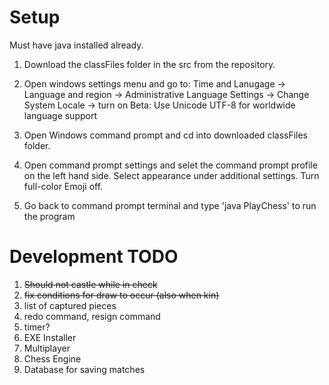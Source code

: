 # Setup

Must have java installed already.

1. Download the classFiles folder in the src from the repository.

2. Open windows settings menu and go to:
Time and Lanugage -> Language and region -> Administrative Language Settings -> Change System Locale -> turn on Beta: Use Unicode UTF-8 for worldwide language support

3. Open Windows command prompt and cd into downloaded classFiles folder. 

4. Open command prompt settings and selet the command prompt profile on the left hand side. Select appearance under additional settings. Turn full-color Emoji off.

5. Go back to command prompt terminal and type 'java PlayChess' to run the program



# Development TODO


1. ~~Should not castle while in check~~
2. ~~fix conditions for draw to occur (also when kin)~~
3. list of captured pieces
4. redo command, resign command
5. timer?
6. EXE Installer
7. Multiplayer
8. Chess Engine
9. Database for saving matches
